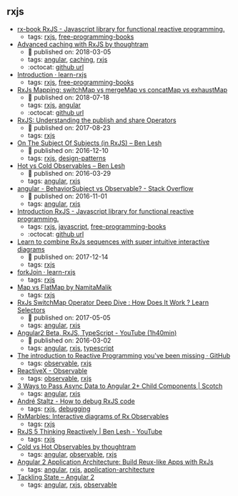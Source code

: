 rxjs 
---
* [rx-book RxJS - Javascript library for functional reactive programming.](http://xgrommx.github.io/rx-book)
    * tags: [rxjs](../tags/rxjs.md), [free-programming-books](../tags/free-programming-books.md)
* [Advanced caching with RxJS by thoughtram](https://blog.thoughtram.io/angular/2018/03/05/advanced-caching-with-rxjs.html)
    * :calendar: published on: 2018-03-05
    * tags: [angular](../tags/angular.md), [caching](../tags/caching.md), [rxjs](../tags/rxjs.md)
    * :octocat: [github url](https://stackblitz.com/edit/advanced-caching-with-rxjs-step-4)
* [Introduction · learn-rxjs](https://www.learnrxjs.io/)
    * tags: [rxjs](../tags/rxjs.md), [free-programming-books](../tags/free-programming-books.md)
* [RxJs Mapping: switchMap vs mergeMap vs concatMap vs exhaustMap](https://blog.angular-university.io/rxjs-higher-order-mapping/)
    * :calendar: published on: 2018-07-18
    * tags: [rxjs](../tags/rxjs.md), [angular](../tags/angular.md)
    * :octocat: [github url](https://github.com/angular-university/rxjs-course/tree/1-operators-finished)
* [RxJS: Understanding the publish and share Operators](https://blog.angularindepth.com/rxjs-understanding-the-publish-and-share-operators-16ea2f446635)
    * :calendar: published on: 2017-08-23
    * tags: [rxjs](../tags/rxjs.md)
* [On The Subject Of Subjects (in RxJS) – Ben Lesh ](https://medium.com/@benlesh/on-the-subject-of-subjects-in-rxjs-2b08b7198b93)
    * :calendar: published on: 2016-12-10
    * tags: [rxjs](../tags/rxjs.md), [design-patterns](../tags/design-patterns.md)
* [Hot vs Cold Observables – Ben Lesh](https://medium.com/@benlesh/hot-vs-cold-observables-f8094ed53339)
    * :calendar: published on: 2016-03-29
    * tags: [angular](../tags/angular.md), [rxjs](../tags/rxjs.md)
* [angular - BehaviorSubject vs Observable? - Stack Overflow](https://stackoverflow.com/questions/39494058/behaviorsubject-vs-observable)
    * :calendar: published on: 2016-11-01
    * tags: [angular](../tags/angular.md), [rxjs](../tags/rxjs.md)
* [Introduction RxJS - Javascript library for functional reactive programming.](http://xgrommx.github.io/rx-book/)
    * tags: [rxjs](../tags/rxjs.md), [javascript](../tags/javascript.md), [free-programming-books](../tags/free-programming-books.md)
    * :octocat: [github url](https://github.com/xgrommx/rx-book/)
* [Learn to combine RxJs sequences with super intuitive interactive diagrams](https://blog.angularindepth.com/learn-to-combine-rxjs-sequences-with-super-intuitive-interactive-diagrams-20fce8e6511)
    * :calendar: published on: 2017-12-14
    * tags: [rxjs](../tags/rxjs.md)
* [forkJoin · learn-rxjs](https://www.learnrxjs.io/operators/combination/forkjoin.html)
    * tags: [rxjs](../tags/rxjs.md)
* [Map vs FlatMap by NamitaMalik](https://namitamalik.github.io/Map-vs-FlatMap/)
    * tags: [rxjs](../tags/rxjs.md)
* [RxJs SwitchMap Operator Deep Dive : How Does It Work ? Learn Selectors](http://blog.angular-university.io/rxjs-switchmap-operator/)
    * :calendar: published on: 2017-05-05
    * tags: [angular](../tags/angular.md), [rxjs](../tags/rxjs.md)
* [Angular2 Beta, RxJS, TypeScript - YouTube (1h40min)](https://youtu.be/R62iQvZ0bdQ?t=1633)
    * :calendar: published on: 2016-03-02
    * tags: [angular](../tags/angular.md), [rxjs](../tags/rxjs.md), [typescript](../tags/typescript.md)
* [The introduction to Reactive Programming you've been missing · GitHub](https://gist.github.com/staltz/868e7e9bc2a7b8c1f754)
    * tags: [observable](../tags/observable.md), [rxjs](../tags/rxjs.md)
* [ReactiveX - Observable](http://reactivex.io/documentation/observable.html)
    * tags: [observable](../tags/observable.md), [rxjs](../tags/rxjs.md)
* [3 Ways to Pass Async Data to Angular 2+ Child Components | Scotch](https://scotch.io/tutorials/3-ways-to-pass-async-data-to-angular-2-child-components)
    * tags: [angular](../tags/angular.md), [rxjs](../tags/rxjs.md)
* [André Staltz - How to debug RxJS code](http://staltz.com/how-to-debug-rxjs-code.html)
    * tags: [rxjs](../tags/rxjs.md), [debugging](../tags/debugging.md)
* [RxMarbles: Interactive diagrams of Rx Observables](http://rxmarbles.com/)
    * tags: [rxjs](../tags/rxjs.md)
* [RxJS 5   Thinking Reactively | Ben Lesh - YouTube](https://youtu.be/3LKMwkuK0ZE)
    * tags: [rxjs](../tags/rxjs.md)
* [Cold vs Hot Observables by thoughtram](https://blog.thoughtram.io/angular/2016/06/16/cold-vs-hot-observables.html)
    * tags: [angular](../tags/angular.md), [observable](../tags/observable.md), [rxjs](../tags/rxjs.md)
* [Angular 2 Application Architecture: Build Reux-like Apps with RxJs](http://blog.angular-university.io/angular-2-application-architecture-building-applications-using-rxjs-and-functional-reactive-programming-vs-redux/)
    * tags: [angular](../tags/angular.md), [rxjs](../tags/rxjs.md), [application-architecture](../tags/application-architecture.md)
* [Tackling State – Angular 2](http://victorsavkin.com/post/137821436516/managing-state-in-angular-2-applications)
    * tags: [angular](../tags/angular.md), [rxjs](../tags/rxjs.md), [observable](../tags/observable.md)
